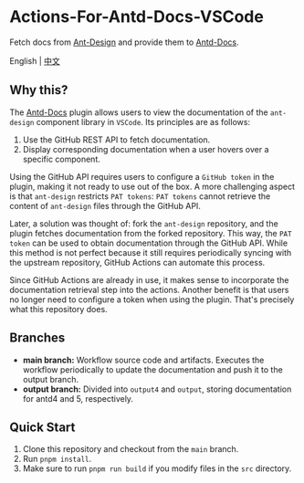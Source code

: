 # Actions-For-Antd-Docs-VSCode
Fetch docs from [Ant-Design](https://github.com/ant-design/ant-design) and provide them to [Antd-Docs](https://marketplace.visualstudio.com/items?itemName=jrr997.antd-docs).

English | [中文](./README-zh.md)

## Why this?

The [Antd-Docs](https://marketplace.visualstudio.com/items?itemName=jrr997.antd-docs) plugin allows users to view the documentation of the `ant-design` component library in `VSCode`. Its principles are as follows:

1. Use the GitHub REST API to fetch documentation.
2. Display corresponding documentation when a user hovers over a specific component.

Using the GitHub API requires users to configure a `GitHub token` in the plugin, making it not ready to use out of the box. A more challenging aspect is that `ant-design` restricts `PAT tokens`: `PAT tokens` cannot retrieve the content of `ant-design` files through the GitHub API.

Later, a solution was thought of: fork the `ant-design` repository, and the plugin fetches documentation from the forked repository. This way, the `PAT token` can be used to obtain documentation through the GitHub API. While this method is not perfect because it still requires periodically syncing with the upstream repository, GitHub Actions can automate this process.

Since GitHub Actions are already in use, it makes sense to incorporate the documentation retrieval step into the actions. Another benefit is that users no longer need to configure a token when using the plugin. That's precisely what this repository does.

## Branches

- **main branch:** Workflow source code and artifacts. Executes the workflow periodically to update the documentation and push it to the output branch.
- **output branch:** Divided into `output4` and `output`, storing documentation for antd4 and 5, respectively.

## Quick Start

1. Clone this repository and checkout from the `main` branch.
2. Run `pnpm install`.
3. Make sure to run `pnpm run build` if you modify files in the `src` directory.